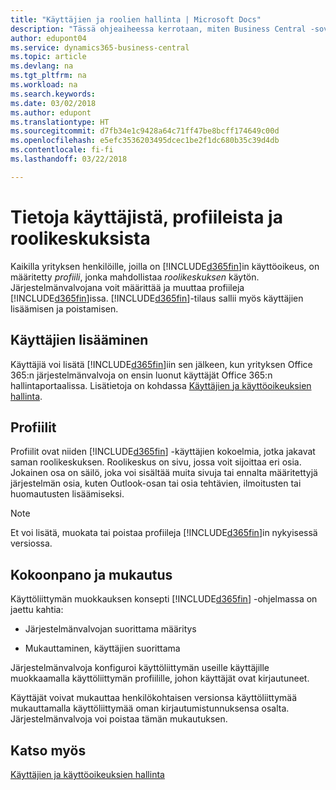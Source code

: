 ```yaml
---
title: "Käyttäjien ja roolien hallinta | Microsoft Docs"
description: "Tässä ohjeaiheessa kerrotaan, miten Business Central -sovelluksen käyttäjiä ja roolikeskuksia hallitaan."
author: edupont04
ms.service: dynamics365-business-central
ms.topic: article
ms.devlang: na
ms.tgt_pltfrm: na
ms.workload: na
ms.search.keywords: 
ms.date: 03/02/2018
ms.author: edupont
ms.translationtype: HT
ms.sourcegitcommit: d7fb34e1c9428a64c71ff47be8bcff174649c00d
ms.openlocfilehash: e5efc3536203495dcec1be2f1dc680b35c39d4db
ms.contentlocale: fi-fi
ms.lasthandoff: 03/22/2018

---
```

# <a name="understanding-users-profiles-and-role-centers"></a>Tietoja käyttäjistä, profiileista ja roolikeskuksista
Kaikilla yrityksen henkilöille, joilla on [!INCLUDE[d365fin](includes/d365fin_md.md)]in käyttöoikeus, on määritetty *profiili*, jonka mahdollistaa *roolikeskuksen* käytön. Järjestelmänvalvojana voit määrittää ja muuttaa profiileja [!INCLUDE[d365fin](includes/d365fin_md.md)]issa. [!INCLUDE[d365fin](includes/d365fin_md.md)]-tilaus sallii myös käyttäjien lisäämisen ja poistamisen.  

## <a name="adding-users"></a>Käyttäjien lisääminen
Käyttäjiä voi lisätä [!INCLUDE[d365fin](includes/d365fin_md.md)]iin sen jälkeen, kun yrityksen Office 365:n järjestelmänvalvoja on ensin luonut käyttäjät Office 365:n hallintaportaalissa. Lisätietoja on kohdassa [Käyttäjien ja käyttöoikeuksien hallinta](ui-how-users-permissions.md).  

## <a name="profiles"></a>Profiilit
Profiilit ovat niiden [!INCLUDE[d365fin](includes/d365fin_md.md)] -käyttäjien kokoelmia, jotka jakavat saman roolikeskuksen. Roolikeskus on sivu, jossa voit sijoittaa eri osia. Jokainen osa on säilö, joka voi sisältää muita sivuja tai ennalta määritettyjä järjestelmän osia, kuten Outlook-osan tai osia tehtävien, ilmoitusten tai huomautusten lisäämiseksi.  

> [!NOTE]  
>  Et voi lisätä, muokata tai poistaa profiileja [!INCLUDE[d365fin](includes/d365fin_md.md)]in nykyisessä versiossa.  

## <a name="configuration-and-personalization"></a>Kokoonpano ja mukautus
Käyttöliittymän muokkauksen konsepti [!INCLUDE[d365fin](includes/d365fin_md.md)] -ohjelmassa on jaettu kahtia:  

-   Järjestelmänvalvojan suorittama määritys  

-   Mukauttaminen, käyttäjien suorittama  

Järjestelmänvalvoja konfiguroi käyttöliittymän useille käyttäjille muokkaamalla käyttöliittymän profiilille, johon käyttäjät ovat kirjautuneet.  

Käyttäjät voivat mukauttaa henkilökohtaisen versionsa käyttöliittymää mukauttamalla käyttöliittymää oman kirjautumistunnuksensa osalta. Järjestelmänvalvoja voi poistaa tämän mukautuksen.  

## <a name="see-also"></a>Katso myös  
[Käyttäjien ja käyttöoikeuksien hallinta](ui-how-users-permissions.md)  
<!-- [Customize the User Interface](../customize-the-user-interface.md)   
 [Security Overview](../Security%20Overview.md)-->

